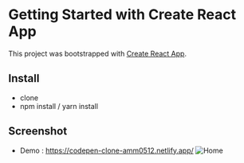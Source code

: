 # Getting Started with Create React App

This project was bootstrapped with [Create React App](https://github.com/facebook/create-react-app).


## Install
- clone
- npm install / yarn install

## Screenshot
- Demo : https://codepen-clone-amm0512.netlify.app/
![Home](https://images.azharimm.tk/codepen-clone.gif)
